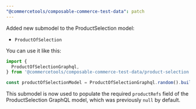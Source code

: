 ```yaml
---
"@commercetools/composable-commerce-test-data": patch
---
```


Added new submodel to the ProductSelection model:

- `ProductOfSelection`

You can use it like this:

```ts
import {
  ProductOfSelectionGraphql,
} from '@commercetools/composable-commerce-test-data/product-selection';

const productOfSelectionModel = ProductOfSelectionGraphql.random().build();
```

This submodel is now used to populate the required `productRefs` field of the ProductSelection GraphQL model, which was previously `null` by default.
  
